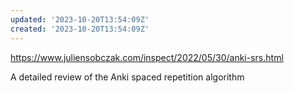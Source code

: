 ```yaml
---
updated: '2023-10-20T13:54:09Z'
created: '2023-10-20T13:54:09Z'
---
```

https://www.juliensobczak.com/inspect/2022/05/30/anki-srs.html

A detailed review of the Anki spaced repetition algorithm